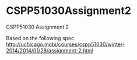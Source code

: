 CSPP51030Assignment2
====================

CSPP51030 Assignment 2

Based on the following spec http://uchicago.mobi/courses/cspp51030/winter-2014/2014/01/28/assignment-2.html
